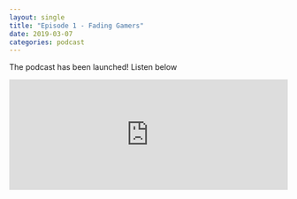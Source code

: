 ```yaml
---
layout: single
title: "Episode 1 - Fading Gamers"
date: 2019-03-07
categories: podcast
---
```


The podcast has been launched! Listen below



<iframe width="100%" height="200" src="https://player.whooshkaa.com/player/episode/id/341112?visual=true&sharing=true" frameborder="0" style="width: 100%; height: 200px"></iframe>

 


<!--stackedit_data:
eyJoaXN0b3J5IjpbLTMxNjU2NzQzOCwxMTMwMjE4MTE2LC0yMD
g4NzQ2NjEyXX0=
-->